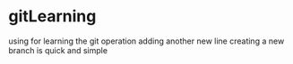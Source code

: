 # gitLearning
using for learning the git operation
adding another new line 
creating a new branch is quick and simple 
